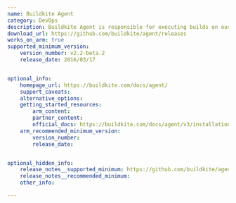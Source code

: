 ```yaml
---
name: Buildkite Agent
category: DevOps
description: Buildkite Agent is responsible for executing builds on our infrastructure, which means we can run our CI/CD pipelines on our hardware, cloud servers, or even on-premises machines. These provide flexibility and control over the built environment.
download_url: https://github.com/buildkite/agent/releases
works_on_arm: true
supported_minimum_version:
    version_number: v2.2-beta.2
    release_date: 2016/03/17


optional_info:
    homepage_url: https://buildkite.com/docs/agent/
    support_caveats:
    alternative_options:
    getting_started_resources:
        arm_content:
        partner_content:
        official_docs: https://buildkite.com/docs/agent/v3/installation
    arm_recommended_minimum_version:
        version_number:
        release_date:


optional_hidden_info:
    release_notes__supported_minimum: https://github.com/buildkite/agent/releases/tag/v2.2-beta.2
    release_notes__recommended_minimum:
    other_info:

---
```

